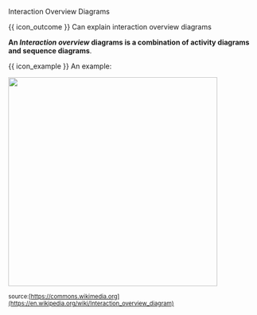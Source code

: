<span id="title">Interaction Overview Diagrams</span>

<span id="prereqs"></span>

<span id="outcomes">{{ icon_outcome }} Can explain interaction overview diagrams</span>

<div id="body">

**An _Interaction overview_ diagrams is a combination of activity diagrams and sequence diagrams**.

<box>

{{ icon_example }} An example:

<img src="{{baseUrl}}/modeling/modelingBehaviors/interactionOverviewDiagrams/images/diagram.png" height="420" />
<p/>

<sub>source:[https://commons.wikimedia.org](https://en.wikipedia.org/wiki/Interaction_overview_diagram)</sub>

</box>

</div>

<div id="extras">
</div>